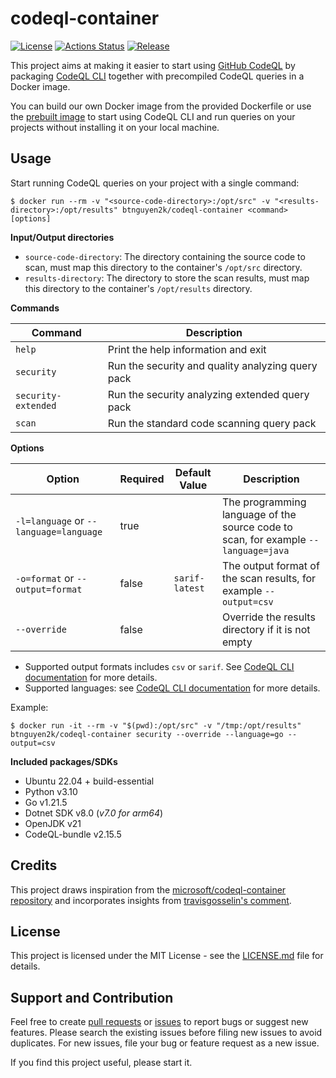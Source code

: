 # codeql-container

[![License](https://img.shields.io/badge/license-MIT-blue.svg)](https://opensource.org/licenses/MIT)
[![Actions Status](https://github.com/btnguyen2k/codeql-container/workflows/ci/badge.svg)](https://github.com/btnguyen2k/codeql-container/actions)
[![Release](https://img.shields.io/github/release/btnguyen2k/codeql-container.svg?style=flat-square)](RELEASE-NOTES.md)

This project aims at making it easier to start using [GitHub CodeQL](https://github.com/github/codeql) by packaging [CodeQL CLI](https://github.com/github/codeql-cli-binaries) together with precompiled CodeQL queries in a Docker image.

You can build our own Docker image from the provided Dockerfile or use the [prebuilt image](https://hub.docker.com/r/btnguyen2k/codeql-container) to start using CodeQL CLI and run queries on your projects without installing it on your local machine.

## Usage

Start running CodeQL queries on your project with a single command:

```shell
$ docker run --rm -v "<source-code-directory>:/opt/src" -v "<results-directory>:/opt/results" btnguyen2k/codeql-container <command> [options]
```

**Input/Output directories**

- `source-code-directory`: The directory containing the source code to scan, must map this directory to the container's `/opt/src` directory.
- `results-directory`: The directory to store the scan results, must map this directory to the container's `/opt/results` directory.

**Commands**

| Command             | Description                                       |
|---------------------|---------------------------------------------------|
| `help`              | Print the help information and exit               |
| `security`          | Run the security and quality analyzing query pack |
| `security-extended` | Run the security analyzing extended query pack    |
| `scan`              | Run the standard code scanning query pack         |

**Options**

| Option                                 | Required | Default Value  | Description                                                                        |
|----------------------------------------|----------|----------------|------------------------------------------------------------------------------------|
| `-l=language` or `--language=language` | true     |                | The programming language of the source code to scan, for example `--language=java` |
| `-o=format` or `--output=format`       | false    | `sarif-latest` | The output format of the scan results, for example `--output=csv`                  |
| `--override`                           | false    |                | Override the results directory if it is not empty                                  |

- Supported output formats includes `csv` or `sarif`. See [CodeQL CLI documentation](https://docs.github.com/en/code-security/codeql-cli/getting-started-with-the-codeql-cli/analyzing-your-code-with-codeql-queries#running-codeql-database-analyze) for more details.
- Supported languages: see [CodeQL CLI documentation](https://docs.github.com/en/code-security/codeql-cli/getting-started-with-the-codeql-cli/preparing-your-code-for-codeql-analysis#running-codeql-database-create) for more details.

Example:

```shell
$ docker run -it --rm -v "$(pwd):/opt/src" -v "/tmp:/opt/results" btnguyen2k/codeql-container security --override --language=go --output=csv
```

**Included packages/SDKs**

- Ubuntu 22.04 + build-essential
- Python v3.10
- Go v1.21.5
- Dotnet SDK v8.0 (_v7.0 for arm64_)
- OpenJDK v21
- CodeQL-bundle v2.15.5

## Credits

This project draws inspiration from the [microsoft/codeql-container repository](https://github.com/microsoft/codeql-container) and incorporates insights from [travisgosselin's comment](https://github.com/microsoft/codeql-container/issues/53#issuecomment-1875879512).

## License

This project is licensed under the MIT License - see the [LICENSE.md](LICENSE.md) file for details.

## Support and Contribution

Feel free to create [pull requests](https://github.com/btnguyen2k/codeql-container/pulls) or [issues](https://github.com/btnguyen2k/codeql-container/issues) to report bugs or suggest new features.
Please search the existing issues before filing new issues to avoid duplicates. For new issues, file your bug or feature request as a new issue.

If you find this project useful, please start it.
